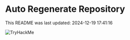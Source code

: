 # Auto Regenerate Repository

This README was last updated: 2024-12-19 17:41:16

 ![TryHackMe](https://tryhackme.com/badge/533634)